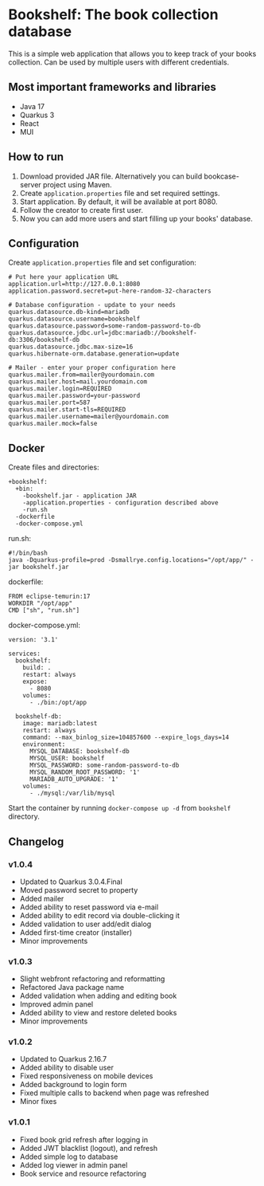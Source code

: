 # Bookshelf: The book collection database

This is a simple web application that allows you to keep track of your books collection.
Can be used by multiple users with different credentials.

## Most important frameworks and libraries
* Java 17
* Quarkus 3
* React
* MUI

## How to run
1. Download provided JAR file. Alternatively you can build bookcase-server project using Maven.
2. Create `application.properties` file and set required settings.
3. Start application. By default, it will be available at port 8080.
4. Follow the creator to create first user.
5. Now you can add more users and start filling up your books' database.

## Configuration
Create `application.properties` file and set configuration:
```
# Put here your application URL
application.url=http://127.0.0.1:8080
application.password.secret=put-here-random-32-characters

# Database configuration - update to your needs
quarkus.datasource.db-kind=mariadb
quarkus.datasource.username=bookshelf
quarkus.datasource.password=some-random-password-to-db
quarkus.datasource.jdbc.url=jdbc:mariadb://bookshelf-db:3306/bookshelf-db
quarkus.datasource.jdbc.max-size=16
quarkus.hibernate-orm.database.generation=update

# Mailer - enter your proper configuration here
quarkus.mailer.from=mailer@yourdomain.com
quarkus.mailer.host=mail.yourdomain.com
quarkus.mailer.login=REQUIRED
quarkus.mailer.password=your-password
quarkus.mailer.port=587
quarkus.mailer.start-tls=REQUIRED
quarkus.mailer.username=mailer@yourdomain.com
quarkus.mailer.mock=false
```

## Docker
Create files and directories:
```
+bookshelf:
  +bin:
    -bookshelf.jar - application JAR
    -application.properties - configuration described above
    -run.sh
  -dockerfile
  -docker-compose.yml
```
run.sh:
```
#!/bin/bash
java -Dquarkus-profile=prod -Dsmallrye.config.locations="/opt/app/" -jar bookshelf.jar
```

dockerfile:
```
FROM eclipse-temurin:17
WORKDIR "/opt/app"
CMD ["sh", "run.sh"]
```

docker-compose.yml:
```
version: '3.1'

services:
  bookshelf:
    build: .
    restart: always
    expose:
      - 8080
    volumes:
      - ./bin:/opt/app

  bookshelf-db:
    image: mariadb:latest
    restart: always
    command: --max_binlog_size=104857600 --expire_logs_days=14
    environment:
      MYSQL_DATABASE: bookshelf-db
      MYSQL_USER: bookshelf
      MYSQL_PASSWORD: some-random-password-to-db
      MYSQL_RANDOM_ROOT_PASSWORD: '1'
      MARIADB_AUTO_UPGRADE: '1'
    volumes:
      - ./mysql:/var/lib/mysql
```

Start the container by running `docker-compose up -d` from `bookshelf` directory.

## Changelog

### v1.0.4
* Updated to Quarkus 3.0.4.Final
* Moved password secret to property
* Added mailer
* Added ability to reset password via e-mail
* Added ability to edit record via double-clicking it
* Added validation to user add/edit dialog
* Added first-time creator (installer)
* Minor improvements

### v1.0.3
* Slight webfront refactoring and reformatting
* Refactored Java package name
* Added validation when adding and editing book
* Improved admin panel
* Added ability to view and restore deleted books
* Minor improvements

### v1.0.2
* Updated to Quarkus 2.16.7
* Added ability to disable user
* Fixed responsiveness on mobile devices
* Added background to login form
* Fixed multiple calls to backend when page was refreshed
* Minor fixes

### v1.0.1
* Fixed book grid refresh after logging in
* Added JWT blacklist (logout), and refresh
* Added simple log to database
* Added log viewer in admin panel
* Book service and resource refactoring